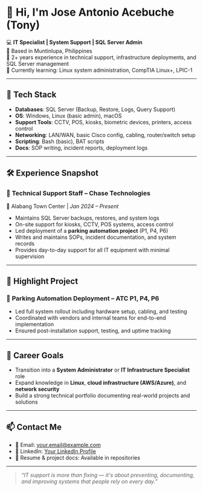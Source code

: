 # 👋 Hi, I'm Jose Antonio Acebuche (Tony)

💻 **IT Specialist | System Support | SQL Server Admin**  
📍 Based in Muntinlupa, Philippines  
🔧 2+ years experience in technical support, infrastructure deployments, and SQL Server management  
🌱 Currently learning: Linux system administration, CompTIA Linux+, LPIC-1  

---

## 🧰 Tech Stack

- **Databases**: SQL Server (Backup, Restore, Logs, Query Support)  
- **OS**: Windows, Linux (basic admin), macOS  
- **Support Tools**: CCTV, POS, kiosks, biometric devices, printers, access control  
- **Networking**: LAN/WAN, basic Cisco config, cabling, router/switch setup  
- **Scripting**: Bash (basic), BAT scripts  
- **Docs**: SOP writing, incident reports, deployment logs

---

## 🛠️ Experience Snapshot

### 🚧 **Technical Support Staff – Chase Technologies**  
📍 Alabang Town Center | *Jan 2024 – Present*  
- Maintains SQL Server backups, restores, and system logs  
- On-site support for kiosks, CCTV, POS systems, access control  
- Led deployment of a **parking automation project** (P1, P4, P6)  
- Writes and maintains SOPs, incident documentation, and system records  
- Provides day-to-day support for all IT equipment with minimal supervision

---

## 📌 Highlight Project

### 🔐 **Parking Automation Deployment – ATC P1, P4, P6**
- Led full system rollout including hardware setup, cabling, and testing  
- Coordinated with vendors and internal teams for end-to-end implementation  
- Ensured post-installation support, testing, and uptime tracking

---

## 🎯 Career Goals

- Transition into a **System Administrator** or **IT Infrastructure Specialist** role  
- Expand knowledge in **Linux**, **cloud infrastructure (AWS/Azure)**, and **network security**  
- Build a strong technical portfolio documenting real-world projects and solutions

---

## 📫 Contact Me

- 📧 Email: your.email@example.com  
- 💼 LinkedIn: [Your LinkedIn Profile](https://linkedin.com/in/yourprofile)  
- 📂 Resume & project docs: Available in repositories

---

> *“IT support is more than fixing — it's about preventing, documenting, and improving systems that people rely on every day.”*
